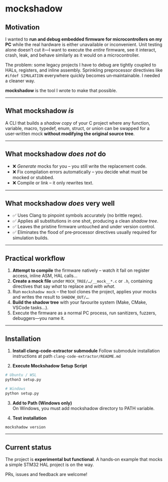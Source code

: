 # mockshadow

## Motivation
I wanted to **run and debug embedded firmware for microcontrollers on my PC** while the real hardware is either unavailable or inconvenient.  Unit testing alone doesn’t cut it—I want to execute the *entire* firmware, see it interact, crash, leak, and behave similarly as it would on a microcontroller.

The problem: some legacy projects I have to debug are tightly coupled to HALs, registers, and inline assembly. Sprinkling preprocessor directivies like `#ifdef SIMULATION` everywhere quickly becomes un‑maintainable.  I needed a cleaner way.

**mockshadow** is the tool I wrote to make that possible.

---

## What mockshadow *is*
A CLI that builds a *shadow copy* of your C project where any function, variable, macro, typedef, enum, struct, or union can be swapped for a user‑written mock **without modifying the original source tree**.

---

## What mockshadow *does not* do
* ❌ *Generate* mocks for you – you still write the replacement code.
* ❌ Fix compilation errors automatically – you decide what must be mocked or stubbed.
* ❌ Compile or link – it only rewrites text.

---

## What mockshadow *does* very well
* ✅ Uses Clang to pinpoint symbols accurately (no brittle regex).
* ✅ Applies all substitutions in one shot, producing a clean *shadow tree*.
* ✅ Leaves the pristine firmware untouched and under version control.
* ✅ Eliminates the flood of pre‑processor directives usually required for simulation builds.

---

## Practical workflow
1. **Attempt to compile** the firmware natively – watch it fail on register access, inline ASM, HAL calls…
2. **Create a mock file** under `MOCK_TREE/…/__mock__*.c` or `.h`, containing directives that say *what* to replace and *with what*.
3. Run `mockshadow mock` – the tool clones the project, applies your mocks and writes the result to `SHADOW_OUT/…`.
4. **Build the shadow tree** with your favourite system (Make, CMake, VSCode tasks…).
5. Execute the firmware as a normal PC process, run sanitizers, fuzzers, debuggers—you name it.

---

## Installation
1. **Install clang-code-extractor submodule**
    Follow submodule installation instructions at path `clang-code-extractor/README.md`

2. **Execute Mockshadow Setup Script**
```bash
# Ubuntu / WSL
python3 setup.py

# Windows
python setup.py
```

3. **Add to Path (Windows only)**  
    On Windows, you must add mockshadow directory to PATH variable.

4. **Test installation**
```bash
mockshadow version
``` 

---

## Current status
The project is **experimental but functional**.  A hands‑on example that mocks a simple STM32 HAL project is on the way.

PRs, issues and feedback are welcome!
